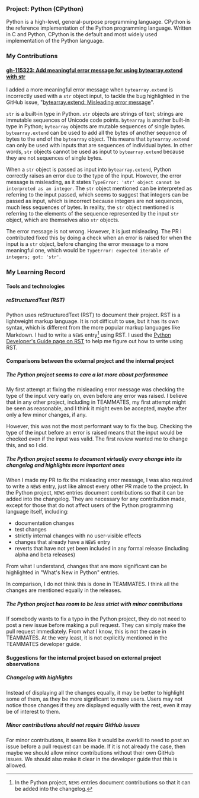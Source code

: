 ### Project: Python (CPython)

Python is a high-level, general-purpose programming language. CPython is the reference implementation of the Python programming language. Written in C and Python, CPython is the default and most widely used implementation of the Python language.

### My Contributions

#### [gh-115323: Add meaningful error message for using bytearray.extend with str](https://github.com/python/cpython/pull/115332)

I added a more meaningful error message when `bytearray.extend` is incorrectly used with a `str` object input, to tackle the bug highlighted in the GitHub issue, "[bytearray.extend: Misleading error message](https://github.com/python/cpython/issues/115323)".

`str` is a built-in type in Python. `str` objects are strings of text; strings are immutable sequences of Unicode code points. `bytearray` is another built-in type in Python; `bytearray` objects are mutable sequences of single bytes. `bytearray.extend` can be used to add all the bytes of another sequence of bytes to the end of the `bytearray` object. This means that `bytearray.extend` can only be used with inputs that are sequences of individual bytes. In other words, `str` objects cannot be used as input to `bytearray.extend` because they are not sequences of single bytes.

When a `str` object is passed as input into `bytearray.extend`, Python correctly raises an error due to the type of the input. However, the error message is misleading, as it states `TypeError: 'str' object cannot be interpreted as an integer`. The `str` object mentioned can be interpreted as referring to the input passed, which seems to suggest that integers can be passed as input, which is incorrect because integers are not sequences, much less sequences of bytes. In reality, the `str` object mentioned is referring to the elements of the sequence represented by the input `str` object, which are themselves also `str` objects.

The error message is not wrong. However, it is just misleading. The PR I contributed fixed this by doing a check when an error is raised for when the input is a `str` object, before changing the error message to a more meaningful one, which would be `TypeError: expected iterable of integers; got: 'str'`.

### My Learning Record

#### Tools and technologies

##### reStructuredText (RST)

Python uses reStructuredText (RST) to document their project. RST is a lightweight markup language. It is not difficult to use, but it has its own syntax, which is different from the more popular markup languages like Markdown. I had to write a `NEWS` entry[^1] using RST. I used the [Python Developer's Guide page on RST](https://devguide.python.org/documentation/markup/) to help me figure out how to write using RST.

#### Comparisons between the external project and the internal project

##### The Python project seems to care a lot more about performance

My first attempt at fixing the misleading error message was checking the type of the input very early on, even before any error was raised. I believe that in any other project, including in TEAMMATES, my first attempt might be seen as reasonable, and I think it might even be accepted, maybe after only a few minor changes, if any.

However, this was not the most performant way to fix the bug. Checking the type of the input before an error is raised means that the input would be checked even if the input was valid. The first review wanted me to change this, and so I did.

##### The Python project seems to document virtually every change into its changelog and highlights more important ones

When I made my PR to fix the misleading error message, I was also required to write a `NEWS` entry, just like almost every other PR made to the project. In the Python project, `NEWS` entries document contributions so that it can be added into the changelog. They are necessary for any contribution made, except for those that do not affect users of the Python programming language itself, including:
- documentation changes
- test changes
- strictly internal changes with no user-visible effects
- changes that already have a `NEWS` entry
- reverts that have not yet been included in any formal release (including alpha and beta releases)

From what I understand, changes that are more significant can be highlighted in "What's New in Python" entries.

In comparison, I do not think this is done in TEAMMATES. I think all the changes are mentioned equally in the releases.

##### The Python project has room to be less strict with minor contributions

If somebody wants to fix a typo in the Python project, they do not need to post a new issue before making a pull request. They can simply make the pull request immediately. From what I know, this is not the case in TEAMMATES. At the very least, it is not explicitly mentioned in the TEAMMATES developer guide.

#### Suggestions for the internal project based on external project observations

##### Changelog with highlights

Instead of displaying all the changes equally, it may be better to highlight some of them, as they be more significant to more users. Users may not notice those changes if they are displayed equally with the rest, even it may be of interest to them.

##### Minor contributions should not require GitHub issues

For minor contributions, it seems like it would be overkill to need to post an issue before a pull request can be made. If it is not already the case, then maybe we should allow minor contributions without their own GitHub issues. We should also make it clear in the developer guide that this is allowed.

[^1]: In the Python project, `NEWS` entries document contributions so that it can be added into the changelog.

<!-- ### Project: Foo

Give an intro to the project here ...

### My Contributions

Give a description of your contributions, including links to relevant PRs

### My Learning Record

Give tools/technologies you learned here. Include resources you used, and a brief summary of the resource. -->
